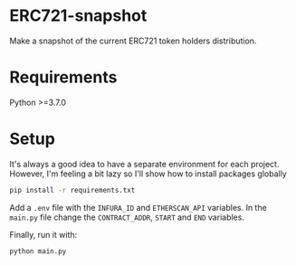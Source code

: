 # ERC721-snapshot
Make a snapshot of the current ERC721 token holders distribution.

# Requirements
Python >=3.7.0

# Setup
It's always a good idea to have a separate environment for each project.
However, I'm feeling a bit lazy so I'll show how to install packages globally

```bash
pip install -r requirements.txt
```

Add a `.env` file with the `INFURA_ID` and `ETHERSCAN_API` variables.
In the `main.py` file change the `CONTRACT_ADDR`, `START` and `END` variables.

Finally, run it with:

```bash
python main.py
```
